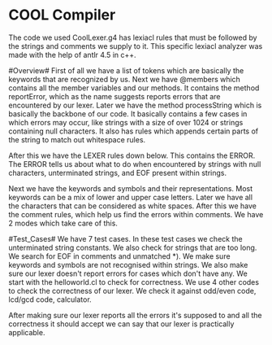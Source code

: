 # COOL Compiler #

The code we used CoolLexer.g4 has lexiacl rules that must be followed by the strings and comments we supply to it.
This specific lexiacl analyzer was made with the help of antlr 4.5 in c++.

#Overview#
First of all we have a list of tokens which are basically the keywords that are recognized by us.
Next we have @members which contains all the member variables and our methods.
It contains the method reportError, which as the name suggests reports errors that are encountered by our lexer.
Later we have the method processString which is basically the backbone of our code.
It basically contains a few cases in which errors may occur, like strings with a size of over 1024 or strings containing null characters.
It also has rules which appends certain parts of the string to match out whitespace rules.

After this we have the LEXER rules down below.
This contains the ERROR.
The ERROR tells us about what to do when encountered by strings with null characters, unterminated strings, and EOF present within strings.

Next we have the keywords and symbols and their representations.
Most keywords can be a mix of lower and upper case letters.
Later we have all the characters that can be considered as white spaces.
After this we have the comment rules, which help us find the errors within comments.
We have 2 modes which take care of this.

#Test_Cases#
We have 7 test cases.
In these test cases we check the unterminated string constants.
We also check for strings that are too long.
We search for EOF in comments and unmatched *).
We make sure keywords and symbols are not recognised within strings.
We also make sure our lexer doesn't report errors for cases which don't have any.
We start with the helloworld.cl to check for correctness.
We use 4 other codes to check the correctness of our lexer.
We check it against odd/even code, lcd/gcd code, calculator.

After making sure our lexer reports all the errors it's supposed to and all the correctness it should accept we can say that our lexer is practically applicable.

